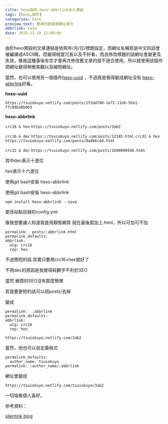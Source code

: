 ```yaml
---
title: hexo插件 hexo-abbrlink永久連結
tags: [hexo,插件]
categories: hexo
preview_text: 簡單的說就是網址美化
abbrlink: ca1a
date: 2018-12-29 12:00:00
---
```




由於hexo預設的文章連結是依照年/月/日/標題設定，而網址名稱若是中文的話會被編譯成ASCII碼，而變得相當冗長以及不好看，而且修改標題的話網址會變更及失效，像我這種事後有空才會再次修改舊文章的就不適合使用，所以就使用該插件把網址變得稍微美觀以及縮短網址。



當然，也可以使用另一個插件[hexo-uuid](https://github.com/chekun/hexo-uuid) ，不過我是覺得變成網址沒有 [hexo-abbrlink](https://github.com/rozbo/hexo-abbrlink)好看。

**hexo-uuid**

`https://tsuiokuyo.netlify.com/posts/2f2dd790-1e71-11e6-95e1-ffc09ba0b003`



**hexo-abbrlink**

`crc16 & hex`
`https://tsuiokuyo.netlify.com/posts/3ab2`

`crc16 & dec`
`https://tsuiokuyo.netlify.com/posts/12345.html`
`crc32 & hex`
`https://tsuiokuyo.netlify.com/posts/9a8b6c4d.html`

`crc32 & dec`
`https://tsuiokuyo.netlify.com/posts/1690090958.html`



其中dec表示十進位

hex表示十六進位



使用git bash安裝 hexo-abbrlink

使用git bash安裝 hexo-abbrlink

`npm install hexo-abbrlink --save`





更改站點目錄的config.yml

像我想要讓人知道我是用靜態網頁 就在最後面加上.html，所以可加可不加

```
permalink:  posts/:abbrlink.html
permalink_defaults:
abbrlink:
  alg: crc16
  rep: hex    
```

不過簡短的話 其實只要用crc16+hex就好了

不用dec的原因是我覺得純數字不利於SEO

當然 網頁的SEO沒有那麼簡單

若是要更短的話可以把posts/去掉

變成

```
permalink:  :abbrlink
permalink_defaults:
abbrlink:
  alg: crc16
  rep: hex  
```

`https://tsuiokuyo.netlify.com/3ab2`

當然，他也可以自定義格式

```
permalink_defaults:
  author_name: tsuiokuyo
permalink: :author_name/:abbrlink
```

網址會變成

`https://tsuiokuyo.netlify.com/tsuiokuyo/3ab2`

一切端看個人喜好。



參考資料：

[silentink blog](https://david6686.github.io/blog/silentink/54803/)